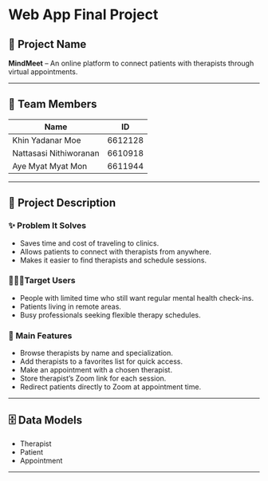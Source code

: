 # Web App Final Project

## 📝 Project Name

**MindMeet** – An online platform to connect patients with therapists through virtual appointments.

---

## 👥 Team Members

| Name                   | ID       |
| ---------------------- | -------- |
| Khin Yadanar Moe       | 6612128  |
| Nattasasi Nithiworanan | 6610918  |
| Aye Myat Myat Mon      | 6611944  |

---

## 📖 Project Description

### ✨ Problem It Solves

- Saves time and cost of traveling to clinics.
- Allows patients to connect with therapists from anywhere.
- Makes it easier to find therapists and schedule sessions.

### 🧍🏻‍♀️Target Users

- People with limited time who still want regular mental health check-ins.
- Patients living in remote areas.
- Busy professionals seeking flexible therapy schedules.

### 🔧 Main Features

- Browse therapists by name and specialization.
- Add therapists to a favorites list for quick access.
- Make an appointment with a chosen therapist.
- Store therapist’s Zoom link for each session.
- Redirect patients directly to Zoom at appointment time.

---

## 🗄️ Data Models

- Therapist
- Patient
- Appointment

---
